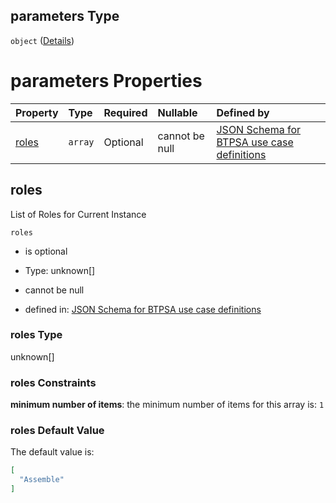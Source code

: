## parameters Type

`object` ([Details](btpsa-usecase-properties-services-items-allof-1-then-allof-25-then-allof-1-then-properties-parameters.md))

# parameters Properties

| Property        | Type    | Required | Nullable       | Defined by                                                                                                                                                                                                                                                                                    |
| :-------------- | :------ | :------- | :------------- | :-------------------------------------------------------------------------------------------------------------------------------------------------------------------------------------------------------------------------------------------------------------------------------------------- |
| [roles](#roles) | `array` | Optional | cannot be null | [JSON Schema for BTPSA use case definitions](btpsa-usecase-properties-services-items-allof-1-then-allof-25-then-allof-1-then-properties-parameters-properties-roles.md "undefined#/properties/services/items/allOf/1/then/allOf/25/then/allOf/1/then/properties/parameters/properties/roles") |

## roles

List of Roles for Current Instance

`roles`

*   is optional

*   Type: unknown\[]

*   cannot be null

*   defined in: [JSON Schema for BTPSA use case definitions](btpsa-usecase-properties-services-items-allof-1-then-allof-25-then-allof-1-then-properties-parameters-properties-roles.md "undefined#/properties/services/items/allOf/1/then/allOf/25/then/allOf/1/then/properties/parameters/properties/roles")

### roles Type

unknown\[]

### roles Constraints

**minimum number of items**: the minimum number of items for this array is: `1`

### roles Default Value

The default value is:

```json
[
  "Assemble"
]
```
